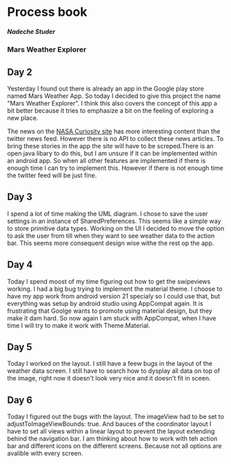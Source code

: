 # Process book
#####  Nadeche Studer
### Mars Weather Explorer
## Day 2
Yesterday I found out there is already an app in the Google play store named Mars Weather App. So today I decided to give this project the name "Mars Weather Explorer". I think this also covers the concept of this app a bit better because it tries to emphasize a bit on the feeling of exploring a new place.

The news on the [NASA Curiosity site](http://mars.nasa.gov/msl/mission/mars-rover-curiosity-mission-updates/) has more interesting content than the twitter news feed. However there is no API to collect these news articles. To bring these stories in the app the site will have to be screped.There is an open java libary to do this, but I am unsure if it can be implemented within an android app. So when all other features are implemented if there is enough time I can try to implement this. However if there is not enough time the twitter feed will be just fine.
## Day 3
I spend a lot of time making the UML diagram. I chose to save the user settings in an instance of SharedPreferences. This seems like a simple way to store primitive data types. Working on the UI I decided to move the option to ask the user from till when they want to see weather data to the action bar. This seems more consequent design wise withe the rest op the app.
## Day 4
Today I spend moost of my time figuring out how to get the swipeviews working. I had a big bug trying to implement the material theme. I choose to have my app work from android version 21 specialy so I could use that, but everything was setup by android studio using AppCompat again. It is frustrating that Goolge wants to promote using material design, but they make it dam hard. So now again I am stuck with AppCompat, when I have time I will try to make it work with Theme.Material.
## Day 5
Today I worked on the layout. I still have a feew bugs in the layout of the weather data screen. I still have to search how to dysplay all data on top of the image, right now it doesn't look very nice and it doesn't fit in sceen.
## Day 6
Today I figured out the bugs with the layout. The imageView had to be set to adjustToImageViewBounds: true. And bauces of the coordinator layout I have to set all views within a linear layout to prevent the layout extending behind the navigation bar. I am thinking about how to work with teh action bar and different icons on the different screens. Because not all options are avalible with every screen.